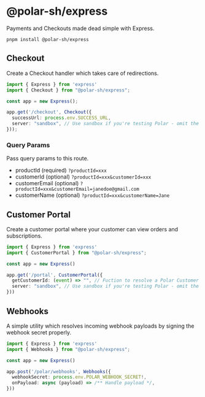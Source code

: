 # @polar-sh/express

Payments and Checkouts made dead simple with Express.

`pnpm install @polar-sh/express`

## Checkout

Create a Checkout handler which takes care of redirections.

```typescript
import { Express } from 'express'
import { Checkout } from "@polar-sh/express";

const app = new Express();

app.get('/checkout', Checkout({
  successUrl: process.env.SUCCESS_URL,
  server: "sandbox", // Use sandbox if you're testing Polar - omit the parameter or pass 'production' otherwise
}));
```

### Query Params

Pass query params to this route.

- productId (required) `?productId=xxx`
- customerId (optional) `?productId=xxx&customerId=xxx`
- customerEmail (optional) `?productId=xxx&customerEmail=janedoe@gmail.com`
- customerName (optional) `?productId=xxx&customerName=Jane`

## Customer Portal

Create a customer portal where your customer can view orders and subscriptions.

```typescript
import { Express } from 'express'
import { CustomerPortal } from "@polar-sh/express";

const app = new Express()

app.get('/portal', CustomerPortal({
  getCustomerId: (event) => "", // Fuction to resolve a Polar Customer ID
  server: "sandbox", // Use sandbox if you're testing Polar - omit the parameter or pass 'production' otherwise
}))
```

## Webhooks

A simple utility which resolves incoming webhook payloads by signing the webhook secret properly.

```typescript
import { Express } from 'express'
import { Webhooks } from "@polar-sh/express";

const app = new Express()

app.post('/polar/webhooks', Webhooks({
  webhookSecret: process.env.POLAR_WEBHOOK_SECRET!,
  onPayload: async (payload) => /** Handle payload */,
}))
```
